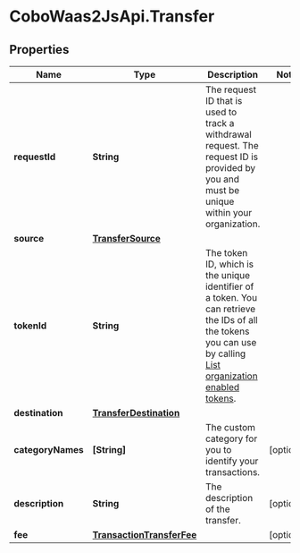 # CoboWaas2JsApi.Transfer

## Properties

Name | Type | Description | Notes
------------ | ------------- | ------------- | -------------
**requestId** | **String** | The request ID that is used to track a withdrawal request. The request ID is provided by you and must be unique within your organization. | 
**source** | [**TransferSource**](TransferSource.md) |  | 
**tokenId** | **String** | The token ID, which is the unique identifier of a token. You can retrieve the IDs of all the tokens you can use by calling [List organization enabled tokens](/v2/api-references/wallets/list-organization-enabled-tokens). | 
**destination** | [**TransferDestination**](TransferDestination.md) |  | 
**categoryNames** | **[String]** | The custom category for you to identify your transactions. | [optional] 
**description** | **String** | The description of the transfer. | [optional] 
**fee** | [**TransactionTransferFee**](TransactionTransferFee.md) |  | [optional] 


